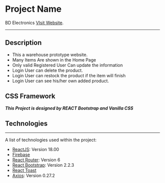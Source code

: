 # Project Name

 BD Electronics [VIsit Website](https://electronics-products-9f328.web.app/). 
 ***



## Description
 * This a warehouse prototype website. 
 * Many Items Are shown in the Home Page
 * Only valid Registered User Can update the information
 * Login User can delete the product.
 * Login User can restock the product if the item will finish
 * Login User can see his/her own added product.

 ## CSS Framework

___This Project is designed by REACT Bootstrap and Vanilla CSS___

## Technologies
***
A list of technologies used within the project:
* [ReactJS](https://reactjs.org/): Version 18.00
* [Firebase](https://firebase.google.com/)
* [React Router](https://reactrouter.com/): Version 6
* [React Bootstrap](https://react-bootstrap.github.io/): Version 2.2.3
* [React Toast](https://fkhadra.github.io/react-toastify/installation)
* [Axios](https://axios-http.com/docs/intro): Version 0.27.2